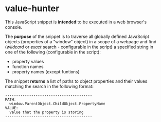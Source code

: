 # value-hunter

This JavaScript snippet is **intended** to be executed in a web browser's console. 

The **purpose** of the snippet is to traverse all globally defined JavaScript objects (properties of a "window" object) in a scope of a webpage and find (_wildcard_ or _exact_ search - configurable in the script) a specified string in one of the following (configurable in the script): 
- property values
- function names
- property names (except funtions)

The snippet **returns** a list of paths to object properties and their values matching the search in the following format:
```
----------------------------------------
PATH:
  window.ParentObject.ChildObject.PropertyName
VALUE:
  value that the property is storing
----------------------------------------
```
